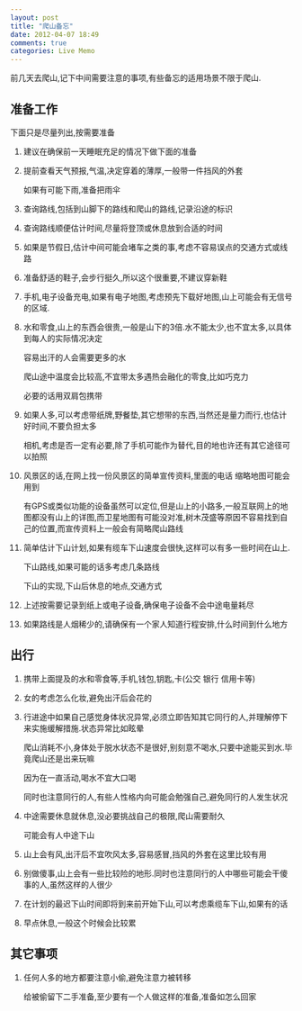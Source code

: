 ```yaml
---
layout: post
title: "爬山备忘"
date: 2012-04-07 18:49
comments: true
categories: Live Memo
---
```


前几天去爬山,记下中间需要注意的事项,有些备忘的适用场景不限于爬山.


准备工作
--------

下面只是尽量列出,按需要准备

<!--more -->

1.  建议在确保前一天睡眠充足的情况下做下面的准备

1.  提前查看天气预报,气温,决定穿着的薄厚,一般带一件挡风的外套

    如果有可能下雨,准备把雨伞

1.  查询路线,包括到山脚下的路线和爬山的路线,记录沿途的标识

1.  查询路线顺便估计时间,尽量将登顶或休息放到合适的时间

1.  如果是节假日,估计中间可能会堵车之类的事,考虑不容易误点的交通方式或线路

1.  准备舒适的鞋子,会步行挺久,所以这个很重要,不建议穿新鞋

1.  手机,电子设备充电,如果有电子地图,考虑预先下载好地图,山上可能会有无信号的区域.

1.  水和零食,山上的东西会很贵,一般是山下的3倍.水不能太少,也不宜太多,以具体到每人的实际情况决定

    容易出汗的人会需要更多的水
    
    爬山途中温度会比较高,不宜带太多遇热会融化的零食,比如巧克力
    
    必要的话用双肩包携带

1.  如果人多,可以考虑带纸牌,野餐垫,其它想带的东西,当然还是量力而行,也估计好时间,不要负担太多
   
    相机,考虑是否一定有必要,除了手机可能作为替代,目的地也许还有其它途径可以拍照

1.  风景区的话,在网上找一份风景区的简单宣传资料,里面的电话 缩略地图可能会用到
    
    有GPS或类似功能的设备虽然可以定位,但是山上的小路多,一般互联网上的地图都没有山上的详图,而卫星地图有可能没对准,树木茂盛等原因不容易找到自己的位置,而宣传资料上一般会有简略爬山路线

1.  简单估计下山计划,如果有缆车下山速度会很快,这样可以有多一些时间在山上.

    下山路线,如果可能的话多考虑几条路线

    下山的实现,下山后休息的地点,交通方式

1.  上述按需要记录到纸上或电子设备,确保电子设备不会中途电量耗尽

1.  如果路线是人烟稀少的,请确保有一个家人知道行程安排,什么时间到什么地方


出行
----

1.  携带上面提及的水和零食等,手机,钱包,钥匙,卡(公交 银行 信用卡等)

1.  女的考虑怎么化妆,避免出汗后会花的

1.  行进途中如果自己感觉身体状况异常,必须立即告知其它同行的人,并理解停下来实施缓解措施.状态异常比如眩晕

    爬山消耗不小,身体处于脱水状态不是很好,别刻意不喝水,只要中途能买到水.毕竟爬山还是出来玩嘛

    因为在一直活动,喝水不宜大口喝

    同时也注意同行的人,有些人性格内向可能会勉强自己,避免同行的人发生状况

1.  中途需要休息就休息,没必要挑战自己的极限,爬山需要耐久
    
    可能会有人中途下山

1.  山上会有风,出汗后不宜吹风太多,容易感冒,挡风的外套在这里比较有用

1.  别做傻事,山上会有一些比较险的地形.同时也注意同行的人中哪些可能会干傻事的人,虽然这样的人很少

1.  在计划的最迟下山时间即将到来前开始下山,可以考虑乘缆车下山,如果有的话

1.  早点休息,一般这个时候会比较累


其它事项
--------

1. 任何人多的地方都要注意小偷,避免注意力被转移

   给被偷留下二手准备,至少要有一个人做这样的准备,准备如怎么回家




